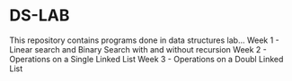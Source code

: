 # DS-LAB
This repository contains programs done in data structures lab...
Week 1 - Linear search and Binary Search with and without recursion
Week 2 - Operations on a Single Linked List
Week 3 - Operations on a Doubl Linked List
